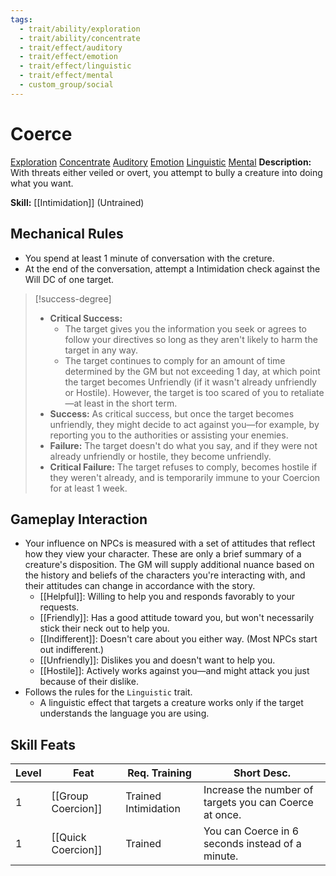 ```yaml
---
tags:
  - trait/ability/exploration
  - trait/ability/concentrate
  - trait/effect/auditory
  - trait/effect/emotion
  - trait/effect/linguistic
  - trait/effect/mental
  - custom_group/social
---
```

# Coerce

[Exploration](Exploration.md "Action & Ability Trait") [Concentrate](Concentrate.md "Action & Ability Trait")  [Auditory](Auditory.md "Effect Trait") [Emotion](Emotion.md "Effect Trait") [Linguistic](Linguistic.md "Effect Trait") [Mental](Mental.md "Effect Trait") 
**Description:** With threats either veiled or overt, you attempt to bully a creature into doing what you want. 

**Skill:** [[Intimidation]] (Untrained)

## Mechanical Rules

- You spend at least 1 minute of conversation with the creture.
- At the end of the conversation, attempt a Intimidation check against the Will DC of one target.

> [!success-degree] 
>- **Critical Success:**
>	- The target gives you the information you seek or agrees to follow your directives so long as they aren't likely to harm the target in any way.
>	- The target continues to comply for an amount of time determined by the GM but not exceeding 1 day, at which point the target becomes Unfriendly (if it wasn't already unfriendly or Hostile). However, the target is too scared of you to retaliate—at least in the short term.
>- **Success:** As critical success, but once the target becomes unfriendly, they might decide to act against you—for example, by reporting you to the authorities or assisting your enemies.  
>- **Failure:** The target doesn't do what you say, and if they were not already unfriendly or hostile, they become unfriendly.  
>- **Critical Failure:** The target refuses to comply, becomes hostile if they weren't already, and is temporarily immune to your Coercion for at least 1 week.

## Gameplay Interaction

- Your influence on NPCs is measured with a set of attitudes that reflect how they view your character. These are only a brief summary of a creature's disposition. The GM will supply additional nuance based on the history and beliefs of the characters you're interacting with, and their attitudes can change in accordance with the story. 
	- [[Helpful]]: Willing to help you and responds favorably to your requests.
	- [[Friendly]]: Has a good attitude toward you, but won't necessarily stick their neck out to help you.
	- [[Indifferent]]: Doesn't care about you either way. (Most NPCs start out indifferent.)
	- [[Unfriendly]]: Dislikes you and doesn't want to help you.
	- [[Hostile]]: Actively works against you—and might attack you just because of their dislike.
- Follows the rules for the `Linguistic` trait.
	- A linguistic effect that targets a creature works only if the target understands the language you are using.


## Skill Feats

| Level | Feat               | Req. Training        | Short Desc.                                            |
| ----- | ------------------ | -------------------- | ------------------------------------------------------ |
| 1     | [[Group Coercion]] | Trained Intimidation | Increase the number of targets you can Coerce at once. |
| 1     | [[Quick Coercion]] | Trained              | You can Coerce in 6 seconds instead of a minute.       |


